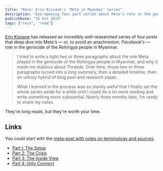```yaml
---
title: "Reco: Erin Kissane's 'Meta in Myanmar' series"
description: "Eye-opening four part series about Meta's role in the genocide of the Rohingya in Myanmar."
publishDate: "16 Oct 2023"
tags: ["reco", "read"]
---
```


[Erin Kissane](https://erinkissane.com/) has released an incredibly well-researched series of four posts that deep dive into Meta's — or, to avoid an anachronism, _Facebook's_ — role in the genocide of the Rohingya people in Myanmar.

> I tried to write a tight two or three paragraphs about the role Meta played in the genocide of the Rohingya people in Myanmar, and why it made me dubious about Threads. Over time, those two or three paragraphs turned into a long summary, then a detailed timeline, then an unholy hybrid of blog post and research paper.
>
> What I learned in the process was so starkly awful that I finally set the whole series aside for a while until I could do a lot more reading and write something more substantial. Nearly three months later, I’m ready to share my notes.

They're long reads, but they're worth your time.

## Links

You could start with the [meta-post with notes on terminology and sources](https://erinkissane.com/meta-meta).

- [Part I: The Setup](https://erinkissane.com/meta-in-myanmar-part-i-the-setup)
- [Part 2: The Crisis](https://erinkissane.com/meta-in-myanmar-part-ii-the-crisis)
- [Part 3: The Inside View](https://erinkissane.com/meta-in-myanmar-part-iii-the-inside-view)
- [Part 4: Only Connect](https://erinkissane.com/meta-in-myanmar-part-iv-only-connect)
